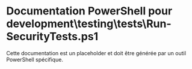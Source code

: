 # Documentation PowerShell pour development\testing\tests\Run-SecurityTests.ps1

Cette documentation est un placeholder et doit être générée par un outil PowerShell spécifique.
